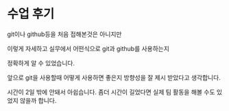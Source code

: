 # 수업 후기

git이나 github등을 처음 접해본것은 아니지만

이렇게 자세하고 실무에서 어떤식으로 git과 github를 사용하는지

정확하게 알 수 있었습니다.

앞으로 git을 사용할때 어떻게 사용하면 좋은지 방향성을 잘 제시 받았다고 생각합니다.

시간이 2일 밖에 안돼서 아쉽습니다. 좀더 시간이 길었다면 실제 팀 활동을 해볼 수도 있었지 않을까 합니다.